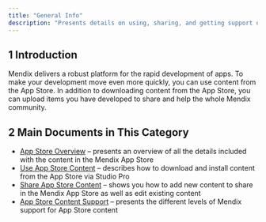 ```yaml
---
title: "General Info"
description: "Presents details on using, sharing, and getting support on Mendix App Store content."
---
```


## 1 Introduction

Mendix delivers a robust platform for the rapid development of apps. To make your development move even more quickly, you can use content from the App Store. In addition to downloading content from the App Store, you can upload items you have developed to share and help the whole Mendix community.

## 2 Main Documents in This Category

* [App Store Overview](app-store-overview) – presents an overview of all the details included with the content in the Mendix App Store
* [Use App Store Content](app-store-content) – describes how to download and install content from the App Store via Studio Pro
* [Share App Store Content](share-app-store-content) – shows you how to add new content to share in the Mendix App Store as well as edit existing content
* [App Store Content Support](app-store-content-support) – presents the different levels of Mendix support for App Store content
